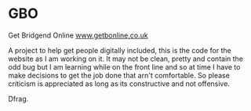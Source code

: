 GBO
===

Get Bridgend Online
www.getbonline.co.uk

A project to help get people digitally included, this is the code for the website as I am working on it. It may not be clean, pretty and contain the odd bug but I am learning while on the front line and so at time I have to make decisions to get the job done that arn't comfortable. So please criticism is appreciated as long as its constructive and not offensive.

Dfrag.
